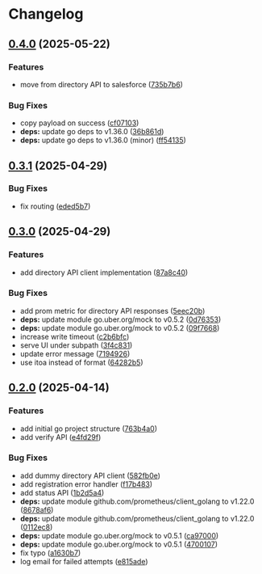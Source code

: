 # Changelog

## [0.4.0](https://github.com/canonical/user-verification-service/compare/v0.3.1...v0.4.0) (2025-05-22)


### Features

* move from directory API to salesforce ([735b7b6](https://github.com/canonical/user-verification-service/commit/735b7b6727f2e6d71a8e8395840394cfe979c5f8))


### Bug Fixes

* copy payload on success ([cf07103](https://github.com/canonical/user-verification-service/commit/cf071035161a7750f9fb663c9fb60ee22e72e1a9))
* **deps:** update go deps to v1.36.0 ([36b861d](https://github.com/canonical/user-verification-service/commit/36b861df45eeba04d9a0e984b839c92f40e48175))
* **deps:** update go deps to v1.36.0 (minor) ([ff54135](https://github.com/canonical/user-verification-service/commit/ff54135e7cfebf2b6fc743dbf8a8e1e173ee94d2))

## [0.3.1](https://github.com/canonical/user-verification-service/compare/v0.3.0...v0.3.1) (2025-04-29)


### Bug Fixes

* fix routing ([eded5b7](https://github.com/canonical/user-verification-service/commit/eded5b72618cca176b4f77b3ea04b00e13057ce4))

## [0.3.0](https://github.com/canonical/user-verification-service/compare/v0.2.0...v0.3.0) (2025-04-29)


### Features

* add directory API client implementation ([87a8c40](https://github.com/canonical/user-verification-service/commit/87a8c40a8f313d9abf9cd5f09512d90971ff73ca))


### Bug Fixes

* add prom metric for directory API responses ([5eec20b](https://github.com/canonical/user-verification-service/commit/5eec20b265635088c95f149099498bbc5acbacc3))
* **deps:** update module go.uber.org/mock to v0.5.2 ([0d76353](https://github.com/canonical/user-verification-service/commit/0d76353d504e572aa8481108012d4e58b6c6d16e))
* **deps:** update module go.uber.org/mock to v0.5.2 ([09f7668](https://github.com/canonical/user-verification-service/commit/09f76687162cd03c9cc1eee1e36b0bf212ae769d))
* increase write timeout ([c2b6bfc](https://github.com/canonical/user-verification-service/commit/c2b6bfc8a44751cab2db0b18130517647ccaeb20))
* serve UI under subpath ([3f4c831](https://github.com/canonical/user-verification-service/commit/3f4c831ab155253e1b4370361983970b611d3962))
* update error message ([7194926](https://github.com/canonical/user-verification-service/commit/7194926d3c0266c686d6748399ca0af6d0f5860b))
* use itoa instead of format ([64282b5](https://github.com/canonical/user-verification-service/commit/64282b5189a6264e9e35b2253df43c57fc9f7047))

## [0.2.0](https://github.com/canonical/user-verification-service/compare/v0.1.0...v0.2.0) (2025-04-14)


### Features

* add initial go project structure ([763b4a0](https://github.com/canonical/user-verification-service/commit/763b4a04802e3608990147008fa373fbd151e7bb))
* add verify API ([e4fd29f](https://github.com/canonical/user-verification-service/commit/e4fd29fd2cff4479619b7b674b2ec46cf8a1ad98))


### Bug Fixes

* add dummy directory API client ([582fb0e](https://github.com/canonical/user-verification-service/commit/582fb0ef9828fe88221ddc3abd32dc8b3bbc3037))
* add registration error handler ([f17b483](https://github.com/canonical/user-verification-service/commit/f17b4831fc696d67b3c994dbe85fc2c7fec01bf6))
* add status API ([1b2d5a4](https://github.com/canonical/user-verification-service/commit/1b2d5a4d3f6ff06ffcb62588855404ce23e2808a))
* **deps:** update module github.com/prometheus/client_golang to v1.22.0 ([8678af6](https://github.com/canonical/user-verification-service/commit/8678af68f4c975dea4062bf941735dfe0052df2f))
* **deps:** update module github.com/prometheus/client_golang to v1.22.0 ([0112ec8](https://github.com/canonical/user-verification-service/commit/0112ec869871b0dc65e168b4c644c13aa9321709))
* **deps:** update module go.uber.org/mock to v0.5.1 ([ca97000](https://github.com/canonical/user-verification-service/commit/ca9700020fca3438862891049f773271b60706d3))
* **deps:** update module go.uber.org/mock to v0.5.1 ([4700107](https://github.com/canonical/user-verification-service/commit/4700107005f97a4d6409c938dc9f0930a8b1a339))
* fix typo ([a1630b7](https://github.com/canonical/user-verification-service/commit/a1630b755e35100341b6d47567370c3f45a05c95))
* log email for failed attempts ([e815ade](https://github.com/canonical/user-verification-service/commit/e815ade18d7049d28ab8b9f75bea97a49d84a889))
